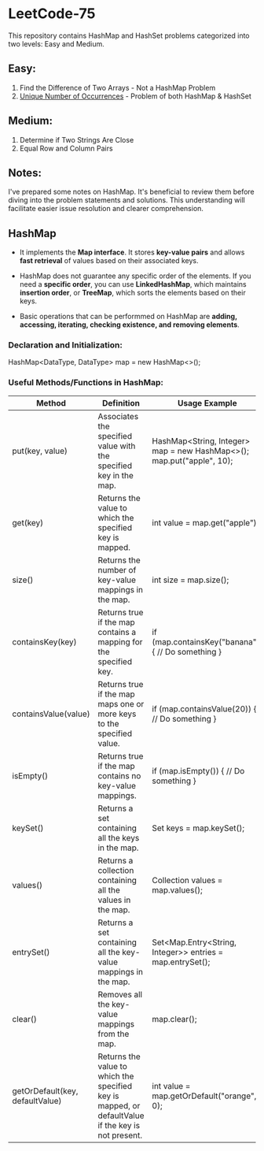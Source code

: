 # LeetCode-75

This repository contains HashMap and HashSet problems categorized into two levels: Easy and Medium.

## Easy: 
1. Find the Difference of Two Arrays - Not a HashMap Problem
2. [Unique Number of Occurrences](https://github.com/Shubham-Nahar-Java-Coder/Leetcode-75/tree/master/HashMap-HashSet/Unique-Number-of-Occurrences) - Problem of both HashMap & HashSet

## Medium: 
1. Determine if Two Strings Are Close 
2. Equal Row and Column Pairs

## Notes:

I've prepared some notes on HashMap. It's beneficial to review them before diving into the problem statements and solutions. This understanding will facilitate easier issue resolution and clearer comprehension.

## HashMap
- It implements the **Map interface**. It stores **key-value pairs** and allows **fast retrieval** of values based on their associated keys.

- HashMap does not guarantee any specific order of the elements. If you need a **specific order**, you can use **LinkedHashMap**, which maintains **insertion order**, or **TreeMap**, which sorts the elements based on their keys.

- Basic operations that can be performmed on HashMap are **adding, accessing, iterating, checking existence, and removing elements**.

### Declaration and Initialization: 
HashMap<DataType, DataType> map = new HashMap<>();

### Useful Methods/Functions in HashMap:

| Method | Definition | Usage Example |
| -------- | -------- | -------- |
| put(key, value)   | Associates the specified value with the specified key in the map.   | HashMap<String, Integer> map = new HashMap<>(); map.put("apple", 10);  |
| get(key)  | Returns the value to which the specified key is mapped.   | int value = map.get("apple");  |
| size() | Returns the number of key-value mappings in the map.   | int size = map.size(); |
| containsKey(key)  | Returns true if the map contains a mapping for the specified key.   | if (map.containsKey("banana")) { // Do something } |
| containsValue(value) | Returns true if the map maps one or more keys to the specified value.   | if (map.containsValue(20)) { // Do something } |
| isEmpty() | Returns true if the map contains no key-value mappings.   | if (map.isEmpty()) { // Do something } |
| keySet() | 	Returns a set containing all the keys in the map.   | Set<String> keys = map.keySet(); |
| values() | 	Returns a collection containing all the values in the map.   | Collection<Integer> values = map.values(); |
| entrySet() | 	Returns a set containing all the key-value mappings in the map.   | Set<Map.Entry<String, Integer>> entries = map.entrySet(); |
| clear() | 	Removes all the key-value mappings from the map.	  | map.clear(); |
| getOrDefault(key, defaultValue) | 	Returns the value to which the specified key is mapped, or defaultValue if the key is not present.	  | int value = map.getOrDefault("orange", 0); |
